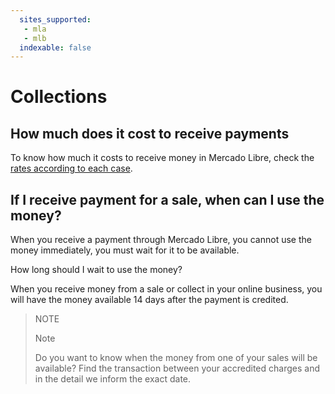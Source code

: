 ```yaml
---
  sites_supported:
   - mla
   - mlb
  indexable: false
---
```


# Collections

## How much does it cost to receive payments

To know how much it costs to receive money in Mercado Libre, check the [rates according to each case](https://www.mercadopago.com.ar/ayuda/comision-recibir-pagos_220).

## If I receive payment for a sale, when can I use the money?

When you receive a payment through Mercado Libre, you cannot use the money immediately, you must wait for it to be available.

How long should I wait to use the money?

When you receive money from a sale or collect in your online business, you will have the money available 14 days after the payment is credited.


> NOTE
>
> Note
>
> Do you want to know when the money from one of your sales will be available? Find the transaction between your accredited charges and in the detail we inform the exact date.
